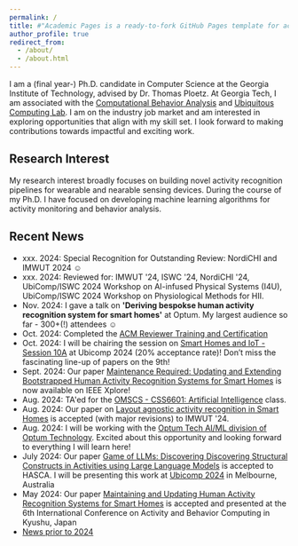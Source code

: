 ```yaml
---
permalink: /
title: #"Academic Pages is a ready-to-fork GitHub Pages template for academic personal websites"
author_profile: true
redirect_from: 
  - /about/
  - /about.html
---
```

I am a (final year-) Ph.D. candidate in Computer Science at the Georgia Institute of Technology, advised by Dr. Thomas Ploetz. At Georgia Tech, I am associated with the [Computational Behavior Analysis](https://cba.gatech.edu) and [Ubiquitous Computing Lab](https://ubicomp.cc.gatech.edu). I am on the industry job market and am interested in exploring opportunities that align with my skill set. I look forward to making contributions towards impactful and exciting work.

Research Interest
------
My research interest broadly focuses on building novel activity recognition pipelines for wearable and nearable sensing devices. During the course of my Ph.D. I have focused on developing machine learning algorithms for activity monitoring and behavior analysis. 

Recent News
------
* xxx. 2024: Special Recognition for Outstanding Review: NordiCHI and IMWUT 2024 ☺️
* xxx. 2024: Reviewed for: IMWUT '24, ISWC '24, NordiCHI '24, UbiComp/ISWC 2024 Workshop on AI-infused Physical Systems (I4U), UbiComp/ISWC 2024 Workshop on Physiological Methods for HII.
* Nov. 2024: I gave a talk on **'Deriving bespokse human activity recognition system for smart homes'** at Optum. My largest audience so far - 300+(!) attendees ☺️
* Oct. 2024: Completed the [ACM Reviewer Training and Certification](http://shruthihiremath.github.io/files/Certificate.pdf)
* Oct. 2024: I will be chairing the session on [Smart Homes and IoT - Session 10A](https://www.ubicomp.org/ubicomp-iswc-2024/conference-program/#session-10A) at Ubicomp 2024 (20% acceptance rate)! Don’t miss the fascinating line-up of papers on the 9th! 
*  Sept. 2024: Our paper [Maintenance Required: Updating and Extending Bootstrapped Human Activity Recognition Systems for Smart Homes](https://ieeexplore.ieee.org/document/10651685) is now available on IEEE Xplore!
* Aug. 2024: TA'ed for the [OMSCS - CSS6601: Artificial Intelligence](https://omscs.gatech.edu/cs-6601-artificial-intelligence) class.
* Aug. 2024: Our paper on [Layout agnostic activity recognition in Smart Homes](https://arxiv.org/pdf/2405.12368) is accepted (with major revisions) to IMWUT '24.
* Aug. 2024: I will be working with the [Optum Tech AI/ML division of Optum Technology](https://www.optumlabs.com/work/artificial-intelligence.html). Excited about this opportunity and looking forward to everything I will learn here!
* July 2024: Our paper [Game of LLMs: Discovering Discovering Structural Constructs in Activities using Large Language Models](https://dl.acm.org/doi/10.1145/3675094.3678444) is accepted to HASCA. I will be presenting this work at [Ubicomp 2024](https://www.ubicomp.org/ubicomp-iswc-2024/) in Melbourne, Australia
* May 2024: Our paper [Maintaining and Updating Human Activity Recognition Systems for Smart Homes](https://arxiv.org/html/2406.14446v1) is accepted and presented at the 6th International Conference on Activity and Behavior Computing in Kyushu, Japan
* [News prior to 2024](https://shruthihiremath.github.io/oldnews/)
